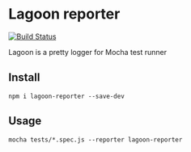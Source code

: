Lagoon reporter
===============

[![Build Status](https://travis-ci.org/Andifeind/lagoon-reporter.svg?branch=master)](https://travis-ci.org/Andifeind/lagoon-reporter)

Lagoon is a pretty logger for Mocha test runner

## Install

```shell
npm i lagoon-reporter --save-dev
```

## Usage

```shell
mocha tests/*.spec.js --reporter lagoon-reporter
```
